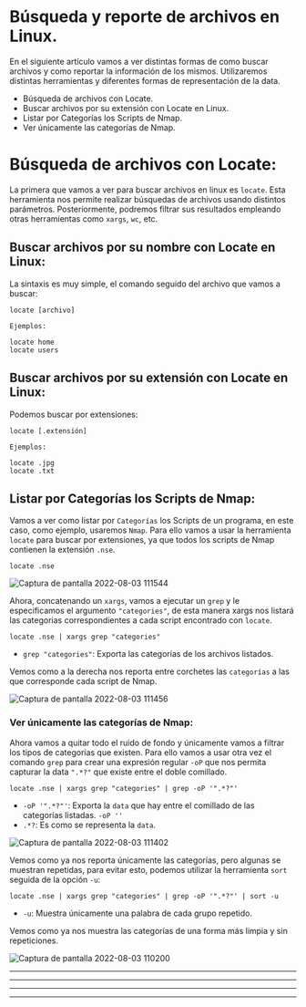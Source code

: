 # Búsqueda y reporte de archivos en Linux.


En el siguiente artículo vamos a ver distintas formas de como buscar archivos y como reportar la información de los mismos. Utilizaremos distintas
herramientas y diferentes formas de representación de la data.


* <a href="#item1" style="text-decoration:none">Búsqueda de archivos con Locate.</a>
* <a href="#item2" style="text-decoration:none">Buscar archivos por su extensión con Locate en Linux.</a>
* <a href="#item3" style="text-decoration:none">Listar por Categorías los Scripts de Nmap.</a>
* <a href="#item4" style="text-decoration:none">Ver únicamente las categorías de Nmap.</a>


<a name="item1"></a>
# Búsqueda de archivos con Locate:


La primera que vamos a ver para buscar archivos en linux es `locate`. Esta herramienta nos permite realizar búsquedas de archivos usando distintos
parámetros. Posteriormente, podremos filtrar sus resultados empleando otras herramientas como `xargs`, `wc`, etc.


## Buscar archivos por su nombre con Locate en Linux:


La sintaxis es muy simple, el comando seguido del archivo que vamos a buscar:


    locate [archivo]
    
`Ejemplos:`


    locate home
    locate users


<a name="item2"></a>
## Buscar archivos por su extensión con Locate en Linux:
Podemos buscar por extensiones:
 
    locate [.extensión]
    
`Ejemplos:`    


    locate .jpg
    locate .txt


<a name="item3"></a>
## Listar por Categorías los Scripts de Nmap:


Vamos a ver como listar por `Categorías` los Scripts de un programa, en este caso, como ejemplo, usaremos `Nmap`. Para ello vamos a usar la herramienta
`locate` para buscar por extensiones, ya que todos los scripts de Nmap contienen la extensión `.nse`.


    locate .nse

![Captura de pantalla 2022-08-03 111544](https://user-images.githubusercontent.com/103068924/182572366-80a051ab-6d86-4421-a9d6-bcdddb923d4c.png)

Ahora, concatenando un `xargs`, vamos a ejecutar un `grep` y le especificamos el argumento `"categories"`, de esta manera xargs nos listará las categorias 
correspondientes a cada script encontrado con `locate`.


    locate .nse | xargs grep "categories"
   
* `grep "categories"`: Exporta las categorías de los archivos listados.   
   
Vemos como a la derecha nos reporta entre corchetes las `categorías` a las que corresponde cada script de Nmap.

![Captura de pantalla 2022-08-03 111456](https://user-images.githubusercontent.com/103068924/182572406-6aa5ff15-fb7b-4527-85ed-6c2789fb082c.png)

<a name="item4"></a>
### Ver únicamente las categorías de Nmap:


Ahora vamos a quitar todo el ruido de fondo y únicamente vamos a filtrar los tipos de categorías que existen. Para ello vamos a usar otra vez el 
comando `grep` para crear una expresión regular `-oP` que nos permita capturar la data `".*?"` que existe entre el doble comillado.


    locate .nse | xargs grep "categories" | grep -oP '".*?"'
    
* `-oP '".*?"'`: Exporta la `data` que hay entre el comillado de las categorías listadas. `-oP ''`
* `.*?`: Es como se representa la `data`.     

![Captura de pantalla 2022-08-03 111402](https://user-images.githubusercontent.com/103068924/182572468-9c690deb-3104-4cb8-84e9-f8ba15d10de3.png)

Vemos como ya nos reporta únicamente las categorías, pero algunas se muestran repetidas, para evitar esto, podemos utilizar la herramienta `sort` seguida de
la opción `-u`:


    locate .nse | xargs grep "categories" | grep -oP '".*?"' | sort -u
    
* `-u`: Muestra únicamente una palabra de cada grupo repetido.
    
Vemos como ya nos muestra las categorías de una forma más limpia y sin repeticiones.    

![Captura de pantalla 2022-08-03 110200](https://user-images.githubusercontent.com/103068924/182570993-152f9063-5315-4a58-bb3a-30226b0e9e7c.png)



---
---
  
    
<html lang="en">
<head>
  
</head>
<body>


<script src="https://utteranc.es/client.js"
    repo="F1r0x/gestion-comentarios"
    issue-term="pathname"
    theme="github-light"
    crossorigin="anonymous"
    async>
</script>
          
    
  </body>
</html>
  
  
---
---






   
